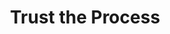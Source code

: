---
pid: CH530
title: Trust the Process
location_transcription: City Hall
zipcode: '19149'
outside_phl: 
neighborhood: Frankford
age: '18'
age_range: 13-19
instagram: 
image_file_name: CH_530.jpg
proposal_transcription: |-
  //Trust the Process// [Glass]
  Important history dates like womens rights, minority rights
  It's supposed to emulate the persistence of Philadelphians and how we strive to get what we need in order to progress
topic: History,Philadelphia,Uplifting
topic_summary: 0, 0, 0
type: Sculpture Statue
keywords_other: 
credit: Isabella Ryan
image_labels: 
twitter: 
facebook: 
permalink: "/monuments/ch530/"
layout: item-page
---
